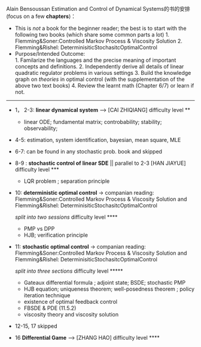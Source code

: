 Alain Bensoussan
Estimation and Control of Dynamical Systems的书的安排 (focus on a few **chapters**)：

+  This is *not* a book for the beginner reader; the best is to start with the following two books (which share some common parts a lot)
        1. Flemming&Soner:Controlled Markov Process & Viscosity Solution 
        2. Flemming&Rishel: DeterminisiticStochasitcOptimalControl
+  Purpose/Intended Outcome:  
        1. Familarize the languages and the precise meaning of important concepts and definitions. 
        2. Independently derive all details of linear quadratic regulator problems in various settings 
        3. Build the knowledge graph on *theories* in optimal control (with the supplementation of the above two text books)
        4. Review the learnt math (Chapter 6/7) or learn if not.


-------------

+  1， 2-3: **linear dynamical system**  -->  [CAI ZHIQIANG]  difficulty level **
    + linear ODE;   fundamental matrix; controbability; stability; observability; 
  
  
+ 4-5:   estimation, system identification, bayesian, mean square, MLE

+ 6-7: can be found in any stochastic prob. book and skipped

+ 8-9 : **stochastic control of linear SDE** || parallel to  2-3  [HAN JIAYUE]  difficulty level *** 
   +  LQR problem ; separation principle 
   
+ 10:  **deterministic optimal control** -> companian  reading:  Flemming&Soner:Controlled Markov Process & Viscosity Solution and  Flemming&Rishel: DeterminisiticStochasitcOptimalControl

   *split into two sessions*   difficulty level **** 
   
    +  PMP  vs  DPP
    +  HJB; verification principle 
  
+ 11:  **stochastic optimal control** -> companian reading:  Flemming&Soner:Controlled Markov Process & Viscosity Solution and  Flemming&Rishel: DeterminisiticStochasitcOptimalControl

   *split into three sections*  difficulty level ***** 
    +  Gateaux differential formula ; adjoint state; BSDE; stochastic PMP
    +  HJB equation; uniqueness theorem; well-posedness theorem ; policy iteration technique 
    +  existence of optimal feedback control 
    +  FBSDE & PDE (11.5.2)
    +  viscosity theory and viscosity solution
 
 + 12-15, 17 skipped 
 + 16 **Differential Game**  --> [ZHANG HAO]  difficulty level ****
  
  
